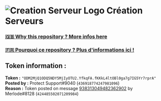 # ![Creation Serveur Logo](https://i.imgur.com/XnmWmaA.png) Création Serveurs

### [🇬🇧 Why this repository ? More infos here](https://github.com/Creation-Serveurs/token-reset/blob/main/README.md)

### [🇫🇷 Pourquoi ce repository ? Plus d'informations ici !](https://github.com/Creation-Serveurs/token-reset/blob/main/FR_README.md)

## Token information :
**Token :** `"ODM2MjQ1ODQ5NDY5MjIyOTU2.YfkqFA.fKKkL4ltOBl0ga7g7IG5Yr7rprA"`\
**Posted by :** Protect Support#9040 (`436918774247981096`)\
**Reason :** Token posted on message [938313049482362902](https://discord.com/channels/835179952500113459/881108454226399292/938313049482362902) by Merlode#8128 (`424485502071209984`)